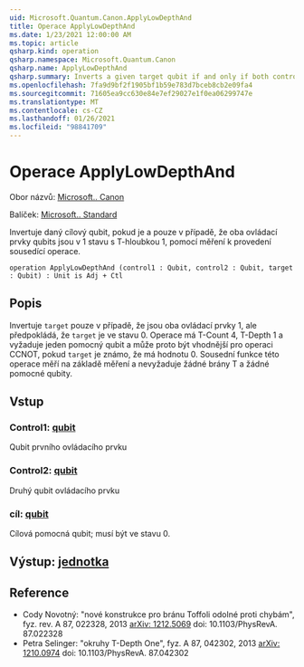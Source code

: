 ```yaml
---
uid: Microsoft.Quantum.Canon.ApplyLowDepthAnd
title: Operace ApplyLowDepthAnd
ms.date: 1/23/2021 12:00:00 AM
ms.topic: article
qsharp.kind: operation
qsharp.namespace: Microsoft.Quantum.Canon
qsharp.name: ApplyLowDepthAnd
qsharp.summary: Inverts a given target qubit if and only if both control qubits are in the 1 state, with T-depth 1, using measurement to perform the adjoint operation.
ms.openlocfilehash: 7fa9d9bf2f1905bf1b59e783d7bceb8cb2e09fa4
ms.sourcegitcommit: 71605ea9cc630e84e7ef29027e1f0ea06299747e
ms.translationtype: MT
ms.contentlocale: cs-CZ
ms.lasthandoff: 01/26/2021
ms.locfileid: "98841709"
---
```

# <a name="applylowdepthand-operation"></a>Operace ApplyLowDepthAnd

Obor názvů: [Microsoft.. Canon](xref:Microsoft.Quantum.Canon)

Balíček: [Microsoft.. Standard](https://nuget.org/packages/Microsoft.Quantum.Standard)


Invertuje daný cílový qubit, pokud je a pouze v případě, že oba ovládací prvky qubits jsou v 1 stavu s T-hloubkou 1, pomocí měření k provedení sousedící operace.

```qsharp
operation ApplyLowDepthAnd (control1 : Qubit, control2 : Qubit, target : Qubit) : Unit is Adj + Ctl
```


## <a name="description"></a>Popis

Invertuje `target` pouze v případě, že jsou oba ovládací prvky 1, ale předpokládá, že `target` je ve stavu 0.  Operace má T-Count 4, T-Depth 1 a vyžaduje jeden pomocný qubit a může proto být vhodnější pro operaci CCNOT, pokud `target` je známo, že má hodnotu 0.  Sousední funkce této operace měří na základě měření a nevyžaduje žádné brány T a žádné pomocné qubity.

## <a name="input"></a>Vstup

### <a name="control1--qubit"></a>Control1: [qubit](xref:microsoft.quantum.lang-ref.qubit)

Qubit prvního ovládacího prvku


### <a name="control2--qubit"></a>Control2: [qubit](xref:microsoft.quantum.lang-ref.qubit)

Druhý qubit ovládacího prvku


### <a name="target--qubit"></a>cíl: [qubit](xref:microsoft.quantum.lang-ref.qubit)

Cílová pomocná qubit; musí být ve stavu 0.



## <a name="output--unit"></a>Výstup: [jednotka](xref:microsoft.quantum.lang-ref.unit)



## <a name="references"></a>Reference

- Cody Novotný: "nové konstrukce pro bránu Toffoli odolné proti chybám", fyz. rev. A 87, 022328, 2013 [arXiv: 1212.5069](https://arxiv.org/abs/1212.5069) doi: 10.1103/PhysRevA. 87.022328
- Petra Selinger: "okruhy T-Depth One", fyz. A 87, 042302, 2013 [arXiv: 1210.0974](https://arxiv.org/abs/1210.0974) doi: 10.1103/PhysRevA. 87.042302
